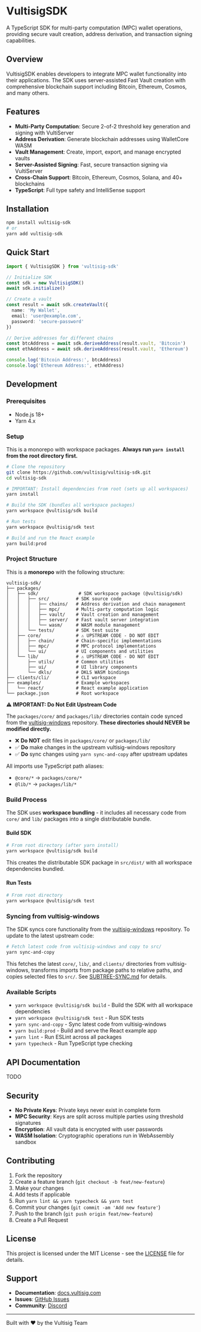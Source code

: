 # VultisigSDK

A TypeScript SDK for multi-party computation (MPC) wallet operations, providing secure vault creation, address derivation, and transaction signing capabilities.

## Overview

VultisigSDK enables developers to integrate MPC wallet functionality into their applications. The SDK uses server-assisted Fast Vault creation with comprehensive blockchain support including Bitcoin, Ethereum, Cosmos, and many others.

## Features

- **Multi-Party Computation**: Secure 2-of-2 threshold key generation and signing with VultiServer
- **Address Derivation**: Generate blockchain addresses using WalletCore WASM
- **Vault Management**: Create, import, export, and manage encrypted vaults
- **Server-Assisted Signing**: Fast, secure transaction signing via VultiServer
- **Cross-Chain Support**: Bitcoin, Ethereum, Cosmos, Solana, and 40+ blockchains
- **TypeScript**: Full type safety and IntelliSense support

## Installation

```bash
npm install vultisig-sdk
# or
yarn add vultisig-sdk
```

## Quick Start

```typescript
import { VultisigSDK } from 'vultisig-sdk'

// Initialize SDK
const sdk = new VultisigSDK()
await sdk.initialize()

// Create a vault
const result = await sdk.createVault({
  name: 'My Wallet',
  email: 'user@example.com',
  password: 'secure-password'
})

// Derive addresses for different chains
const btcAddress = await sdk.deriveAddress(result.vault, 'Bitcoin')
const ethAddress = await sdk.deriveAddress(result.vault, 'Ethereum')

console.log('Bitcoin Address:', btcAddress)
console.log('Ethereum Address:', ethAddress)
```

## Development

### Prerequisites

- Node.js 18+
- Yarn 4.x

### Setup

This is a monorepo with workspace packages. **Always run `yarn install` from the root directory first.**

```bash
# Clone the repository
git clone https://github.com/vultisig/vultisig-sdk.git
cd vultisig-sdk

# IMPORTANT: Install dependencies from root (sets up all workspaces)
yarn install

# Build the SDK (bundles all workspace packages)
yarn workspace @vultisig/sdk build

# Run tests
yarn workspace @vultisig/sdk test

# Build and run the React example
yarn build:prod
```

### Project Structure

This is a **monorepo** with the following structure:

```
vultisig-sdk/
├── packages/
│   ├── sdk/               # SDK workspace package (@vultisig/sdk)
│   │   ├── src/          # SDK source code
│   │   │   ├── chains/   # Address derivation and chain management
│   │   │   ├── mpc/      # Multi-party computation logic
│   │   │   ├── vault/    # Vault creation and management
│   │   │   ├── server/   # Fast vault server integration
│   │   │   └── wasm/     # WASM module management
│   │   └── tests/        # SDK test suite
│   ├── core/             # ⚠️ UPSTREAM CODE - DO NOT EDIT
│   │   ├── chain/        # Chain-specific implementations
│   │   ├── mpc/          # MPC protocol implementations
│   │   └── ui/           # UI components and utilities
│   └── lib/              # ⚠️ UPSTREAM CODE - DO NOT EDIT
│       ├── utils/        # Common utilities
│       ├── ui/           # UI library components
│       └── dkls/         # DKLS WASM bindings
├── clients/cli/          # CLI workspace
├── examples/             # Example workspaces
│   └── react/            # React example application
└── package.json          # Root workspace
```

**⚠️ IMPORTANT: Do Not Edit Upstream Code**

The `packages/core/` and `packages/lib/` directories contain code synced from the [vultisig-windows](https://github.com/vultisig/vultisig-windows) repository. **These directories should NEVER be modified directly.**

- ❌ **Do NOT** edit files in `packages/core/` or `packages/lib/`
- ✅ **Do** make changes in the upstream vultisig-windows repository
- ✅ **Do** sync changes using `yarn sync-and-copy` after upstream updates

All imports use TypeScript path aliases:
- `@core/*` → `packages/core/*`
- `@lib/*` → `packages/lib/*`

### Build Process

The SDK uses **workspace bundling** - it includes all necessary code from `core/` and `lib/` packages into a single distributable bundle.

#### Build SDK
```bash
# From root directory (after yarn install)
yarn workspace @vultisig/sdk build
```
This creates the distributable SDK package in `src/dist/` with all workspace dependencies bundled.

#### Run Tests
```bash
# From root directory
yarn workspace @vultisig/sdk test
```


### Syncing from vultisig-windows

The SDK syncs core functionality from the [vultisig-windows](https://github.com/vultisig/vultisig-windows) repository. To update to the latest upstream code:

```bash
# Fetch latest code from vultisig-windows and copy to src/
yarn sync-and-copy
```

This fetches the latest `core/`, `lib/`, and `clients/` directories from vultisig-windows, transforms imports from package paths to relative paths, and copies selected files to `src/`. See [SUBTREE-SYNC.md](SUBTREE-SYNC.md) for details.

### Available Scripts

- `yarn workspace @vultisig/sdk build` - Build the SDK with all workspace dependencies
- `yarn workspace @vultisig/sdk test` - Run SDK tests
- `yarn sync-and-copy` - Sync latest code from vultisig-windows
- `yarn build:prod` - Build and serve the React example app
- `yarn lint` - Run ESLint across all packages
- `yarn typecheck` - Run TypeScript type checking

## API Documentation

TODO

## Security

- **No Private Keys**: Private keys never exist in complete form
- **MPC Security**: Keys are split across multiple parties using threshold signatures
- **Encryption**: All vault data is encrypted with user passwords
- **WASM Isolation**: Cryptographic operations run in WebAssembly sandbox

## Contributing

1. Fork the repository
2. Create a feature branch (`git checkout -b feat/new-feature`)
3. Make your changes
4. Add tests if applicable
5. Run `yarn lint && yarn typecheck && yarn test`
6. Commit your changes (`git commit -am 'Add new feature'`)
7. Push to the branch (`git push origin feat/new-feature`)
8. Create a Pull Request

## License

This project is licensed under the MIT License - see the [LICENSE](src/LICENSE) file for details.

## Support

- **Documentation**: [docs.vultisig.com](https://docs.vultisig.com)
- **Issues**: [GitHub Issues](https://github.com/vultisig/vultisig-sdk/issues)
- **Community**: [Discord](https://discord.gg/vultisig)

---

Built with ❤️ by the Vultisig Team